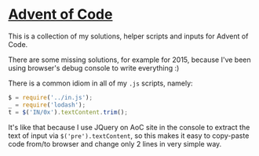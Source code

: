 # [Advent of Code](https://adventofcode.com/)

This is a collection of my solutions, helper scripts and inputs for Advent of Code.

There are some missing solutions, for example for 2015, because I've been using browser's debug console to write everything :)

There is a common idiom in all of my `.js` scripts, namely:

```js
$ = require('../in.js');
_ = require('lodash');
t = $('IN/0x').textContent.trim();
```

It's like that because I use JQuery on AoC site in the console to extract the text of input via `$('pre').textContent`, so this makes it easy to copy-paste code from/to browser and change only 2 lines in very simple way.